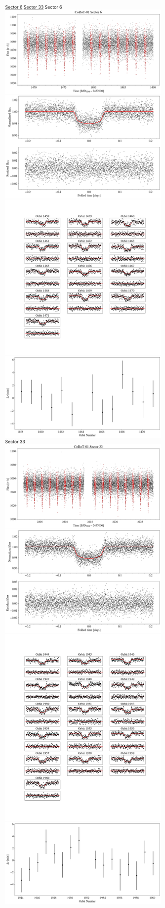 [Sector 6](#sector6)
[Sector 33](#sector33)
<a name = "sector6"></a>Sector 6![alt text](/images/CoRoT-01_Sector_6/CoRoT-01_Sector_6_a_TimeSeries.png)
![alt text](/images/CoRoT-01_Sector_6/CoRoT-01_Sector_6_b_FoldedLightCurve.png)
![alt text](/images/CoRoT-01_Sector_6/CoRoT-01_Sector_6_b_IndividualTransitsWithFit.png)
![alt text](/images/CoRoT-01_Sector_6/CoRoT-01_Sector_6_c_TimingResiduals.png)
<a name = "sector33"></a>Sector 33![alt text](/images/CoRoT-01_Sector_33/CoRoT-01_Sector_33_a_TimeSeries.png)
![alt text](/images/CoRoT-01_Sector_33/CoRoT-01_Sector_33_b_FoldedLightCurve.png)
![alt text](/images/CoRoT-01_Sector_33/CoRoT-01_Sector_33_b_IndividualTransitsWithFit.png)
![alt text](/images/CoRoT-01_Sector_33/CoRoT-01_Sector_33_c_TimingResiduals.png)

